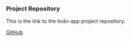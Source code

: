 ### Project Repository
This is the link to the todo-app project repository.

[GitHub](https://github.com/agarcia3872/todo-app)
